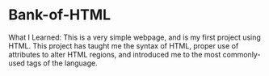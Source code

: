 # Bank-of-HTML

What I Learned:
This is a very simple webpage, and is my first project using HTML. This project has taught me the syntax of HTML, proper use of attributes to alter HTML regions, and introduced me to the most commonly-used tags of the language.
